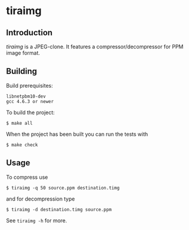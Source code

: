 tiraimg
=======
## Introduction
*tiraimg* is a JPEG-clone. It features a compressor/decompressor for PPM image format.

## Building
Build prerequisites:

	libnetpbm10-dev
	gcc 4.6.3 or newer

To build the project:

	$ make all	

When the project has been built you can run the tests with

	$ make check

## Usage
To compress use

	$ tiraimg -q 50 source.ppm destination.timg

and for decompression type

	$ tiraimg -d destination.timg source.ppm

See ```tiraimg -h``` for more. 
